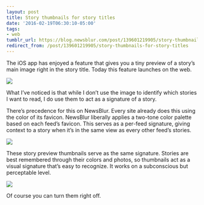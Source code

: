 ```yaml
---
layout: post
title: Story thumbnails for story titles
date: '2016-02-19T06:30:10-05:00'
tags:
- web
tumblr_url: https://blog.newsblur.com/post/139601219905/story-thumbnails-for-story-titles
redirect_from: /post/139601219905/story-thumbnails-for-story-titles
---
```

The iOS app has enjoyed a feature that gives you a tiny preview of a story’s main image right in the story title. Today this feature launches on the web.

![](http://static.newsblur.com.s3.amazonaws.com/blog/inline_images.png)

What I’ve noticed is that while I don’t use the image to identify which stories I want to read, I do use them to act as a signature of a story.

There’s precedence for this on NewsBlur. Every site already does this using the color of its favicon. NewsBlur liberally applies a two-tone color palette based on each feed’s favicon. This serves as a per-feed signature, giving context to a story when it’s in the same view as every other feed’s stories.

![](http://static.newsblur.com.s3.amazonaws.com/blog/inline_images_left.png)

These story preview thumbnails serve as the same signature. Stories are best remembered through their colors and photos, so thumbnails act as a visual signature that’s easy to recognize. It works on a subconscious but perceptable level.

![](http://static.newsblur.com.s3.amazonaws.com/blog/inline_images_pref.png)

Of course you can turn them right off.

